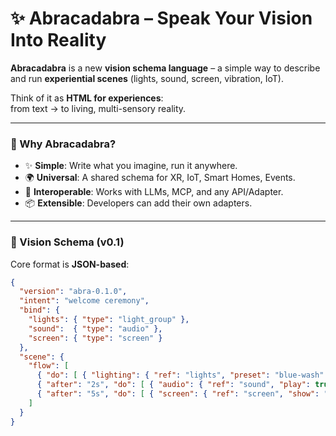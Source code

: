 # ✨ Abracadabra – Speak Your Vision Into Reality

**Abracadabra** is a new **vision schema language** – a simple way to describe and run **experiential scenes** (lights, sound, screen, vibration, IoT).  

Think of it as **HTML for experiences**:  
from text → to living, multi-sensory reality.

---

### 🚀 Why Abracadabra?
- ✨ **Simple**: Write what you imagine, run it anywhere.  
- 🌍 **Universal**: A shared schema for XR, IoT, Smart Homes, Events.  
- 🔌 **Interoperable**: Works with LLMs, MCP, and any API/Adapter.  
- 📦 **Extensible**: Developers can add their own adapters.  

---

### 📜 Vision Schema (v0.1)

Core format is **JSON-based**:

```json
{
  "version": "abra-0.1.0",
  "intent": "welcome ceremony",
  "bind": {
    "lights": { "type": "light_group" },
    "sound":  { "type": "audio" },
    "screen": { "type": "screen" }
  },
  "scene": {
    "flow": [
      { "do": [ { "lighting": { "ref": "lights", "preset": "blue-wash" } } ] },
      { "after": "2s", "do": [ { "audio": { "ref": "sound", "play": true } } ] },
      { "after": "5s", "do": [ { "screen": { "ref": "screen", "show": "Welcome to Abracadabra!" } } ] }
    ]
  }
}
